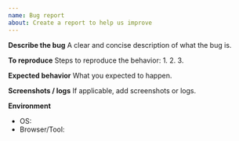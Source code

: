 ```yaml
---
name: Bug report
about: Create a report to help us improve
---
```


**Describe the bug**
A clear and concise description of what the bug is.

**To reproduce**
Steps to reproduce the behavior:
1.
2.
3.

**Expected behavior**
What you expected to happen.

**Screenshots / logs**
If applicable, add screenshots or logs.

**Environment**
- OS:
- Browser/Tool:
